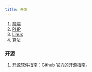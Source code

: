 ```yaml
---
title: 开发
---
```


1. [前端](./frontend/index.md)
2. [PHP](./PHP/index.md)
3. [Linux](./Linux/Index.md)
4. [算法](./Algorithm.md)

### 开源

1. [开源软件指南](https://opensource.guide/zh-hans/)：Github 官方的开源指南。<Badge github="https://github.com/github/opensource.guide" />
